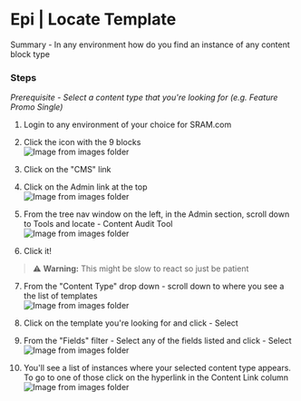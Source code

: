 # Epi | Locate Template

Summary - In any environment how do you find an instance of any content block type

### Steps

*Prerequisite - Select a content type that you're looking for (e.g. Feature Promo Single)*

1. Login to any environment of your choice for SRAM.com
1. Click the icon with the 9 blocks  
    ![Image from images folder](~@source/images/sram-dev/epi/locate-templates/locate-templates_click-dashboard.png)  

1. Click on the "CMS" link
1. Click on the Admin link at the top  
    ![Image from images folder](~@source/images/sram-dev/epi/locate-content-instance/sram-dev_locate-content-instance_01.png)

1. From the tree nav window on the left, in the Admin section, scroll down to Tools and locate - Content Audit Tool  
![Image from images folder](~@source/images/sram-dev/epi/locate-content-instance/sram-dev_locate-content-instance_02.png)  
1. Click it!
> :warning: **Warning:** This might be slow to react so just be patient

7. From the "Content Type" drop down - scroll down to where you see a the list of templates  
![Image from images folder](~@source/images/sram-dev/epi/locate-templates/locate-templates_template-list.png) 

1. Click on the template you're looking for and click - Select
1. From the "Fields" filter - Select any of the fields listed and click - Select  
![Image from images folder](~@source/images/sram-dev/epi/locate-content-instance/sram-dev_locate-content-instance_03.png) 
 
1. You'll see a list of instances where your selected content type appears. To go to one of those click on the hyperlink in the Content Link column  
![Image from images folder](~@source/images/sram-dev/epi/locate-templates/locate-templates_content-list.png) 

